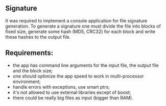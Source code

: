 ## Signature

It was required to implement a console application for file signature generation. To generate a signature one must divide the file into blocks of fixed size, generate some hash (MD5, CRC32) for each block and write these hashes to the output file.

## Requirements:
* the app has command line arguments for the input file, the output file and the block size; 
* one should optimize the app speed to work in multi-processor environment;
* handle errors with exceptions, use smart ptrs;
* it's not allowed to use external libraries except of boost;
* there could be really big files as input (bigger than RAM).
